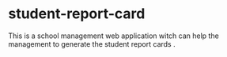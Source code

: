 # student-report-card
This is a school management web application witch can help the management to generate the student report cards .
